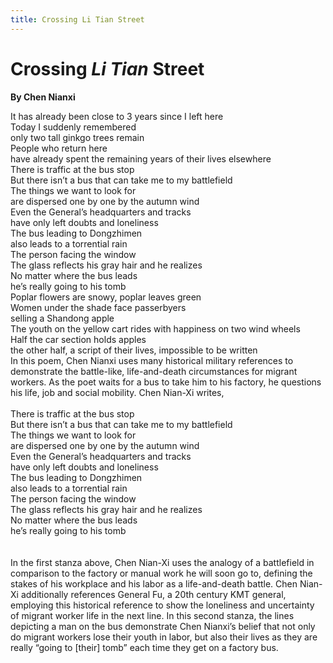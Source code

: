 ```yaml
---
title: Crossing Li Tian Street
---
```

# Crossing *Li Tian* Street
**By Chen Nianxi**
<html>
    <head>
        <link rel="stylesheet" href="stylesheet.css">
        <p></p>
    </head>
    <body>
        <div class = "poetBox">
            <div class= "flexbox-poem flexbox-item-1">
            It has already been close to 3 years since I left here<br />
            Today I suddenly remembered<br />
            only two tall ginkgo trees remain<br />
            People who return here <br />
            have already spent the remaining years of their lives elsewhere <br />
            There is traffic at the bus stop <br />
            But there isn’t a bus that can take me to my battlefield <br />
            The things we want to look for <br />
            are dispersed one by one by the autumn wind<br />
            Even the General’s headquarters and tracks <br />
            have only left doubts and loneliness<br />
            The bus leading to Dongzhimen<br />
            also leads to a torrential rain<br />
            The person facing the window<br />
            The glass reflects his gray hair and he realizes<br />
            No matter where the bus leads<br />
            he’s really going to his tomb <br />
            Poplar flowers are snowy, poplar leaves green<br />
            Women under the shade face passerbyers<br />
            selling a Shandong apple <br />
            The youth on the yellow cart rides with happiness on two wind wheels <br />
            Half the car section holds apples<br />
            the other half, a script of their lives, impossible to be written<br />
            </div>
            <div class="flexbox-blurb flexbox-item-2">
                In this poem, Chen Nianxi uses many historical military references to demonstrate the battle-like, life-and-death circumstances for migrant workers. As the poet waits for a bus to take him to his factory, he questions his life, job and social mobility. Chen Nian-Xi writes, <br />
                <br />
                <div class="quotedpoetry" > 
                There is traffic at the bus stop <br />
                But there isn’t a bus that can take me to my battlefield <br />
                The things we want to look for <br />
                are dispersed one by one by the autumn wind<br />
                Even the General’s headquarters and tracks <br />
                have only left doubts and loneliness<br />
                The bus leading to Dongzhimen<br />
                also leads to a torrential rain<br />
                The person facing the window<br />
                The glass reflects his gray hair and he realizes<br />
                No matter where the bus leads<br />
                he’s really going to his tomb <br />
                <br />
                <br />
                </div>
                In the first stanza above, Chen Nian-Xi uses the analogy of a battlefield in comparison to the factory or manual work he will soon go to, defining the stakes of his workplace and his labor as a life-and-death battle. Chen Nian-Xi additionally references General Fu, a 20th century KMT general, employing this historical reference to show the loneliness and uncertainty of migrant worker life in the next line. In this second stanza, the lines depicting a man on the bus demonstrate Chen Nianxi’s belief that not only do migrant workers lose their youth in labor, but also their lives as they are really “going to [their] tomb” each time they get on a factory bus. 
            </div>
        </div>
    </body>
</html>


